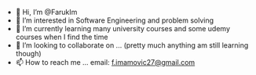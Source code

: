 - 👋 Hi, I’m @FarukIm
- 👀 I’m interested in Software Engineering and problem solving
- 🌱 I’m currently learning many university courses and some udemy courses when I find the time
- 💞️ I’m looking to collaborate on ... (pretty much anything am still learning though)
- 📫 How to reach me ... email: f.imamovic27@gmail.com

<!---
FarukIm/FarukIm is a ✨ special ✨ repository because its `README.md` (this file) appears on your GitHub profile.
You can click the Preview link to take a look at your changes.
--->
